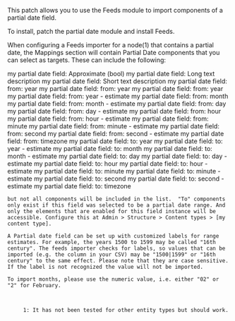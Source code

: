 This patch allows you to use the Feeds module to import components of a partial date field.

To install, patch the partial date module and install Feeds.

When configuring a Feeds importer for a node(1) that contains a partial date, the Mappings section will contain Partial Date components that you can select as targets. These can include the following:

my partial date field: Approximate (bool)
    my partial date field: Long text description
    my partial date field: Short text description
    my partial date field: from: year
    my partial date field: from: year
    my partial date field: from: year
    my partial date field: from: year - estimate
    my partial date field: from: month
    my partial date field: from: month - estimate
    my partial date field: from: day
    my partial date field: from: day - estimate
    my partial date field: from: hour
    my partial date field: from: hour - estimate
    my partial date field: from: minute
    my partial date field: from: minute - estimate
    my partial date field: from: second
    my partial date field: from: second - estimate
    my partial date field: from: timezone
    my partial date field: to: year
    my partial date field: to: year - estimate
    my partial date field: to: month
    my partial date field: to: month - estimate
    my partial date field: to: day
    my partial date field: to: day - estimate
    my partial date field: to: hour
    my partial date field: to: hour - estimate
    my partial date field: to: minute
    my partial date field: to: minute - estimate
    my partial date field: to: second
    my partial date field: to: second - estimate
    my partial date field: to: timezone

    but not all components will be included in the list.  "To" components only exist if this field was selected to be a partial date range. And only the elements that are enabled for this field instance will be accessible. Configure this at Admin > Structure > Content types > [my content type]. 

    A Partial date field can be set up with customized labels for range estimates. For example, the years 1500 to 1599 may be called "16th century". The feeds importer checks for labels, so values that can be imported (e.g. the column in your CSV) may be "1500|1599" or "16th century" to the same effect. Please note that they are case sensitive. If the label is not recognized the value will not be imported.

    To import months, please use the numeric value, i.e. either "02" or "2" for February.


         
         1: It has not been tested for other entity types but should work.


         
